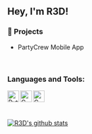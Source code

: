 ## Hey, I'm R3D!

### 📓 Projects
- PartyCrew Mobile App
<br/>

### Languages and Tools:

<a href="https://nodejs.org/en/" target="_blank"> <img align="left" alt="Python" width="26px" src="https://cdn.jsdelivr.net/gh/devicons/devicon/icons/nodejs/nodejs-original.svg"/> </a>
<a href="https://angularjs.org/" target="_blank"> <img align="left" alt="C" width="26px" src="https://cdn.jsdelivr.net/gh/devicons/devicon/icons/angularjs/angularjs-original.svg"/> </a>
<a href="https://ionicframework.com/" target="_blank"> <img align="left" alt="C" width="26px" src="https://cdn.jsdelivr.net/gh/devicons/devicon/icons/ionic/ionic-original.svg"/> </a>

<br/>
<br/>
<br/>

[![R3D's github stats](https://github-readme-stats.vercel.app/api?username=R3DActual&include_all_commits=true&count_private=true&show_icons=true&line_height=20&title_color=FFFFFF&icon_color=FFFFFF&text_color=FFFFFF&bg_color=0D1117)](https://github.com/R3DActual/github-readme-stats)
